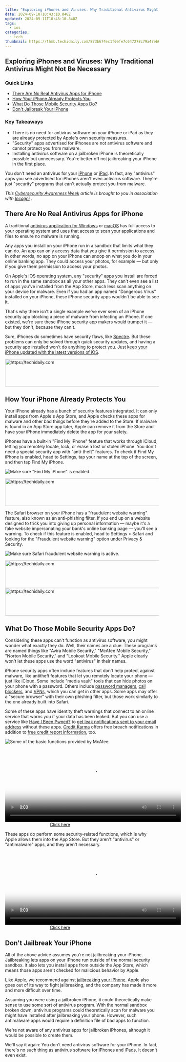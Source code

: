 ```yaml
---
title: "Exploring iPhones and Viruses: Why Traditional Antivirus Might Not Be Necessary"
date: 2024-09-10T10:43:10.848Z
updated: 2024-09-11T10:43:10.848Z
tags:
  - ios
categories:
  - tech
thumbnail: https://thmb.techidaily.com/873b674ec1f0efe7c647278c79a47eb6f488c3e5dcbfa65f7cf3800d934e5b09.jpg
---
```


## Exploring iPhones and Viruses: Why Traditional Antivirus Might Not Be Necessary

### Quick Links

* [There Are No Real Antivirus Apps for iPhone](https://tech-savvy.techidaily.com/embark-on-your-ai-search-adventure-with-bing-sign-up-process/)
* [How Your iPhone Already Protects You](https://snapchat-videos.techidaily.com/updated-engaging-audiences-through-snapbiz-campaigns-for-2024/)
* [What Do Those Mobile Security Apps Do?](https://eaxpv-info.techidaily.com/updated-guide-to-idevice-based-youtube-content-sharing-for-2024/)
* [Don't Jailbreak Your iPhone](https://howto.techidaily.com/fix-cant-take-screenshot-due-to-security-policy-on-oppo-f23-5g-drfone-by-drfone-fix-android-problems-fix-android-problems/)

### Key Takeaways

* There is no need for antivirus software on your iPhone or iPad as they are already protected by Apple's own security measures.
* "Security" apps advertised for iPhones are not antivirus software and cannot protect you from malware.
* Installing antivirus software on a jailbroken iPhone is theoretically possible but unnecessary. You're better off not jailbreaking your iPhone in the first place.

 You don't need an antivirus for your [iPhone](https://vimeo-videos.techidaily.com/in-2024-quick-vimeo-transformation-tips-easy-to-create-gifs/) or [iPad](https://screen-sharing-recording.techidaily.com/updated-in-2024-capturing-screen-content-on-huawei-mate-10-20-and-p-series-phones-via-built-in-recorders/). In fact, any "antivirus" apps you see advertised for iPhones aren't even antivirus software. They're just "security" programs that can't actually protect you from malware.

_This_ _[Cybersecurity Awareness Week](https://extra-hints.techidaily.com/2024-approved-achieving-a-natural-sound-curve-dimming-audio-smoothly/)_ _article is brought to you in association with_ _[Incogni](https://facebook-record-videos.techidaily.com/new-100-safe-audio-download-techniques-from-youtube-for-2024/)_ _._ 

##  There Are No Real Antivirus Apps for iPhone

 A traditional [antivirus application for Windows](https://hardware-updates.techidaily.com/unveiling-the-power-of-the-lenovo-legion-pro-5i-gen-9-an-exceptional-gaming-laptop-with-an-excellent-price-tag/) or [macOS](https://apple-account.techidaily.com/in-2024-unlock-apple-id-without-phone-number-from-iphone-12-by-drfone-ios/) has full access to your operating system and uses that access to scan your applications and files to ensure no malware is running.

 Any apps you install on your iPhone run in a sandbox that limits what they can do. An app can only access data that you give it permission to access. In other words, no app on your iPhone can snoop on what you do in your online banking app. They could access your photos, for example — but only if you give them permission to access your photos.

 On Apple's iOS operating system, any "security" apps you install are forced to run in the same sandbox as all your other apps. They can't even see a list of apps you've installed from the App Store, much less scan anything on your device for malware. Even if you had an app named "Dangerous Virus" installed on your iPhone, these iPhone security apps wouldn't be able to see it.

 That's why there isn't a single example we've ever seen of an iPhone security app blocking a piece of malware from infecting an iPhone. If one existed, we're sure these iPhone security app makers would trumpet it — but they don't, because they can't.

 Sure, iPhones do sometimes have security flaws, like [Spectre](https://buynow-reviews.techidaily.com/the-apeman-c450-an-economical-choice-in-superior-road-safety-gadgets/). But these problems can only be solved through quick security updates, and having a security app installed won't do anything to protect you. Just [keep your iPhone updated with the latest versions of iOS](https://some-knowledge.techidaily.com/2024-approved-game-on-unlocking-full-potential-in-funimate/).





<!-- affiliate ads begin -->
<a href="https://aidotcom.pxf.io/c/5597632/2134503/19576" target="_top" id="2134503">
  <img src="//a.impactradius-go.com/display-ad/19576-2134503" border="0" alt="https://techidaily.com" width="728" height="90"/>
</a>
<img height="0" width="0" src="https://aidotcom.pxf.io/i/5597632/2134503/19576" style="position:absolute;visibility:hidden;" border="0" />
<!-- affiliate ads end -->




##  How Your iPhone Already Protects You

 Your iPhone already has a bunch of security features integrated. It can only install apps from Apple's App Store, and Apple checks these apps for malware and other bad things before they're added to the Store. If malware is found in an App Store app later, Apple can remove it from the Store and have your iPhone immediately delete the app for your safety.

 iPhones have a built-in "Find My iPhone" feature that works through iCloud, letting you remotely locate, lock, or erase a lost or stolen iPhone. You don't need a special security app with "anti-theft" features. To check if Find My iPhone is enabled, head to Settings, tap your name at the top of the screen, and then tap Find My iPhone.

![Make sure "Find My iPhone" is enabled.](https://static1.howtogeekimages.com/wordpress/wp-content/uploads/2023/10/find-my-iphone.png) 





<!-- affiliate ads begin -->
<a href="https://unicoeye.pxf.io/c/5597632/2134498/18498" target="_top" id="2134498">
  <img src="//a.impactradius-go.com/display-ad/18498-2134498" border="0" alt="https://techidaily.com" width="720" height="90"/>
</a>
<img height="0" width="0" src="https://unicoeye.pxf.io/i/5597632/2134498/18498" style="position:absolute;visibility:hidden;" border="0" />
<!-- affiliate ads end -->




 The Safari browser on your iPhone has a "fraudulent website warning" feature, also known as an anti-phishing filter. If you end up on a website designed to trick you into giving up personal information — maybe it's a fake website impersonating your bank's online banking page — you'll see a warning. To check if this feature is enabled, head to Settings > Safari and looking for the "Fraudulent website warning" option under Privacy & Security.

![Make sure Safari fraudulent website warning is active.](https://static1.howtogeekimages.com/wordpress/wp-content/uploads/2023/10/iphone-safari-fraud.png) 





<!-- affiliate ads begin -->
<a href="https://unicoeye.pxf.io/c/5597632/2134229/18498" target="_top" id="2134229">
  <img src="//a.impactradius-go.com/display-ad/18498-2134229" border="0" alt="https://techidaily.com" width="728" height="90"/>
</a>
<img height="0" width="0" src="https://unicoeye.pxf.io/i/5597632/2134229/18498" style="position:absolute;visibility:hidden;" border="0" />
<!-- affiliate ads end -->








<!-- affiliate ads begin -->
<a href="https://ephamedtechinc.pxf.io/c/5597632/2137215/26400" target="_top" id="2137215">
  <img src="//a.impactradius-go.com/display-ad/26400-2137215" border="0" alt="https://techidaily.com" width="728" height="90"/>
</a>
<img height="0" width="0" src="https://ephamedtechinc.pxf.io/i/5597632/2137215/26400" style="position:absolute;visibility:hidden;" border="0" />
<!-- affiliate ads end -->




##  What Do Those Mobile Security Apps Do?

 Considering these apps can't function as antivirus software, you might wonder what exactly they do. Well, their names are a clue: These programs are named things like "Avira Mobile Security," "McAfee Mobile Security," "Norton Mobile Security," and "Lookout Mobile Security." Apple clearly won't let these apps use the word "antivirus" in their names.

 iPhone security apps often include features that don't help protect against malware, like antitheft features that let you remotely locate your phone — just like iCloud. Some include "media vault" tools that can hide photos on your phone with a password. Others include [password managers](https://facebook-video-content.techidaily.com/updated-how-to-create-facebook-video-ads-with-free-video-creation-kit-for-2024/), [call blockers](https://youtube-tips.techidaily.com/ed-elevate-video-content-with-proven-strategies-for-youtube-shorts-growth/), and [VPNs](https://some-techniques.techidaily.com/updated-ffmpeg-audioscape-maintaining-original-audio-formats/), which you can get in other apps. Some apps may offer a "secure browser" with their own phishing filter, but those work similarly to the one already built into Safari.

 Some of these apps have identity theft warnings that connect to an online service that warns you if your data has been leaked. But you can use a service like [Have I Been Pwned?](https://haveibeenpwned.com/) to [get leak notifications sent to your email address](https://screen-video-capture.techidaily.com/updated-in-2024-essential-accessories-10-ps5-hard-drive-mods/) without these apps. [Credit Karma](https://www.creditkarma.com/) offers free breach notifications in addition to [free credit report information](https://instagram-video-recordings.techidaily.com/updated-2024-approved-exclusive-insights-into-making-memorable-instagram-movies/), too.

![Some of the basic functions provided by McAfee.](https://static1.howtogeekimages.com/wordpress/wp-content/uploads/2023/10/mcafeee.png) 





<!-- affiliate ads begin -->
<span id="1982456">
					<video width="576" height="240" style="cursor:pointer"
           poster="//a.impactradius-go.com/display-clicktoplayimage/1982456.png"
           onclick="if(!this.playClicked){this.play();this.setAttribute('controls',true);this.playClicked=true;}">
	   <source src="//a.impactradius-go.com/display-ad/22993-1982456">
	   <img src="//a.impactradius-go.com/display-clicktoplayimage/1982456.png" style="border: none; height: 100%; width: 100%; object-fit: contain">
	</video>
	<div style="width:360px;text-align:center"><a href="javascript:window.open(decodeURIComponent('https%3A%2F%2Fhomestyler.sjv.io%2Fc%2F5597632%2F1982456%2F22993'), '_blank');void(0);">Click here</a></div>
</span>
<img height="0" width="0" src="https://imp.pxf.io/i/5597632/1982456/22993" style="position:absolute;visibility:hidden;" border="0" />
<!-- affiliate ads end -->




 These apps do perform some security-related functions, which is why Apple allows them into the App Store. But they aren't "antivirus" or "antimalware" apps, and they aren't necessary.





<!-- affiliate ads begin -->
<span id="1983584">
					<video width="576" height="240" style="cursor:pointer"
           poster="//a.impactradius-go.com/display-clicktoplayimage/1983584.png"
           onclick="if(!this.playClicked){this.play();this.setAttribute('controls',true);this.playClicked=true;}">
	   <source src="//a.impactradius-go.com/display-ad/22993-1983584">
	   <img src="//a.impactradius-go.com/display-clicktoplayimage/1983584.png" style="border: none; height: 100%; width: 100%; object-fit: contain">
	</video>
	<div style="width:360px;text-align:center"><a href="javascript:window.open(decodeURIComponent('https%3A%2F%2Fhomestyler.sjv.io%2Fc%2F5597632%2F1983584%2F22993'), '_blank');void(0);">Click here</a></div>
</span>
<img height="0" width="0" src="https://imp.pxf.io/i/5597632/1983584/22993" style="position:absolute;visibility:hidden;" border="0" />
<!-- affiliate ads end -->




##  Don't Jailbreak Your iPhone

 All of the above advice assumes you're not jailbreaking your iPhone. Jailbreaking lets apps on your iPhone run outside of the normal security sandbox. It also lets you install apps from outside the App Store, which means those apps aren't checked for malicious behavior by Apple.

 Like Apple, we recommend against [jailbreaking your iPhone](https://ai-live-streaming.techidaily.com/updated-2024-approved-free-tv-streaming-9-sites-you-need-to-know/). Apple also goes out of its way to fight jailbreaking, and the company has made it more and more difficult over time.

 Assuming you were using a jailbroken iPhone, it could theoretically make sense to use some sort of antivirus program. With the normal sandbox broken down, antivirus programs could theoretically scan for malware you might have installed after jailbreaking your phone. However, such antimalware apps would require a definition file of bad apps to function.

 We're not aware of any antivirus apps for jailbroken iPhones, although it would be possible to create them.

 We'll say it again: You don't need antivirus software for your iPhone. In fact, there's no such thing as antivirus software for iPhones and iPads. It doesn't even exist.

<ins class="adsbygoogle"
     style="display:block"
     data-ad-format="autorelaxed"
     data-ad-client="ca-pub-7571918770474297"
     data-ad-slot="1223367746"></ins>



<ins class="adsbygoogle"
     style="display:block"
     data-ad-client="ca-pub-7571918770474297"
     data-ad-slot="8358498916"
     data-ad-format="auto"
     data-full-width-responsive="true"></ins>










